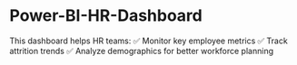 # Power-BI-HR-Dashboard
This dashboard helps HR teams: 
✅ Monitor key employee metrics 
✅ Track attrition trends 
✅ Analyze demographics for better workforce planning
